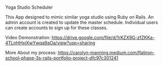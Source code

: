 Yoga Studio Scheduler

This App designed to mimic similar yoga studio using Ruby on Rails. An admin account is created to update the master schedule. Individual users can create accounts to sign up for these classes. 

Video Demonstration: 
https://drive.google.com/file/d/1rKZX9G-zfZKKa-4TLnHHxjXwYwqa9aOa/view?usp=sharing

More About my process: 
https://carolyn-manning.medium.com/flatiron-school-phase-3s-rails-portfolio-project-dfc97c301241


